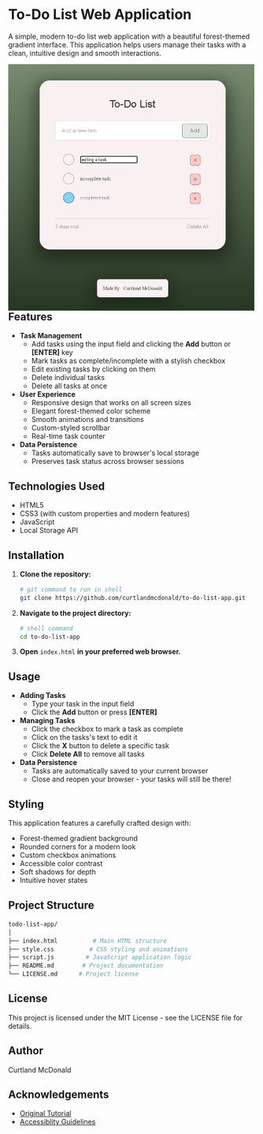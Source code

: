 <!-- Title and Description -->
<h1>To-Do List Web Application</h1>
<p>A simple, modern to-do list web application with a beautiful forest-themed gradient interface.
This application helps users manage their tasks with a clean, intuitive design and smooth interactions.</p>
<img align="left" alt="To-Do List Application Screenshot" width="500px" src="screenshot1.png" />
<br />

<!-- Features -->
<h2>Features</h2>
<ul>
  <li>
    <b>Task Management</b>
    <ul>
      <li>Add tasks using the input field and clicking the <b>Add</b> button or <b>[ENTER]</b> key</li>
      <li>Mark tasks as complete/incomplete with a stylish checkbox</li>
      <li>Edit existing tasks by clicking on them</li>
      <li>Delete individual tasks</li>
      <li>Delete all tasks at once</li>
    </ul>
  </li>
  <li>
    <b>User Experience</b>
    <ul>
      <li>Responsive design that works on all screen sizes</li>
      <li>Elegant forest-themed color scheme</li>
      <li>Smooth animations and transitions</li>
      <li>Custom-styled scrollbar</li>
      <li>Real-time task counter</li>
    </ul>
  </li>
  <li>
    <b>Data Persistence</b>
    <ul>
      <li>Tasks automatically save to browser's local storage</li>
      <li>Preserves task status across browser sessions</li>
    </ul>
  </li>
</ul>

<!-- Technologies Used -->
<h2>Technologies Used</h2>
<ul>
  <li>HTML5</li>
  <li>CSS3 (with custom properties and modern features)</li>
  <li>JavaScript</li>
  <li>Local Storage API</li>
</ul>

<!-- Installation -->
<h2>Installation</h2>
<ol type="1">
  <li><b>Clone the repository:</b></li>

```bash
# git command to run in shell
git clone https://github.com/curtlandmcdonald/to-do-list-app.git
```

<li><b>Navigate to the project directory:</b></li>

```bash
# shell command
cd to-do-list-app
```

<li><b>Open</b> <code>index.html</code> <b>in your preferred web browser.</b></li>
</ol>

<!-- Usage -->
<h2>Usage</h2>
<ul>
  <li>
    <b>Adding Tasks</b>
    <ul>
      <li>Type your task in the input field</li>
      <li>Click the <b>Add</b> button or press <b>[ENTER]</b></li>
    </ul>
  </li>
  <li>
    <b>Managing Tasks</b>
    <ul>
      <li>Click the checkbox to mark a task as complete</li>
      <li>Click on the tasks's text to edit it</li>
      <li>Click the <b>X</b> button to delete a specific task</li>
      <li>Click <b>Delete All</b> to remove all tasks</li>
    </ul>
  </li>
  <li>
    <b>Data Persistence</b>
    <ul>
      <li>Tasks are automatically saved to your current browser</li>
      <li>Close and reopen your browser - your tasks will still be there!</li>
    </ul>
  </li>
</ul>

<!-- Styling -->
<h2>Styling</h2>
<p>This application features a carefully crafted design with:</p>
<ul>
  <li>Forest-themed gradient background</li>
  <li>Rounded corners for a modern look</li>
  <li>Custom checkbox animations</li>
  <li>Accessible color contrast</li>
  <li>Soft shadows for depth</li>
  <li>Intuitive hover states</li>
</ul>

<!-- Project Structure -->
<h2>Project Structure</h2>

```bash
todo-list-app/
│
├── index.html          # Main HTML structure
├── style.css          # CSS styling and animations
├── script.js         # JavaScript application logic
├── README.md        # Project documentation
└── LICENSE.md      # Project license
```

<!-- License -->
<h2>License</h2>
<p>This project is licensed under the MIT License - see the LICENSE file for details.</p>

<!-- Author -->
<h2>Author</h2>
<p>Curtland McDonald</p>

<!-- Acknowledgements -->
<h2>Acknowledgements</h2>
<ul>
  <li>
    <a href="https://youtu.be/3OqWCGVaOkA?si=6yytM6lC-KKDdqce">Original Tutorial</a>
  </li>
  <li>
    <a href="https://support.google.com/sites/answer/7529116?hl=en">Accessiblity Guidelines</a>
  </li>
</ul>








